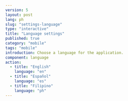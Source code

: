 ```yaml
---
version: 5
layout: post
lang: ph
slug: "settings-language"
type: "interactive"
title: "Language settings"
published: true
category: "mobile"
tags: "mobile"
introduction: Choose a language for the application.
component: language
action:
  - title: "English"
    language: "en"
  - title: "Español"
    language: "es"
  - title: "Filipino"
    language: "ph"
---
```

